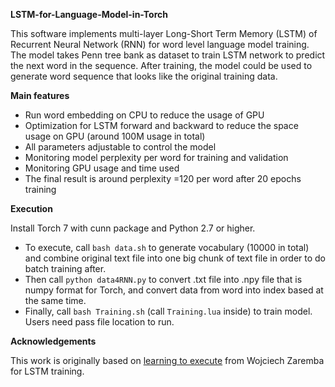 **LSTM-for-Language-Model-in-Torch**

This software implements multi-layer Long-Short Term Memory (LSTM) of Recurrent Neural Network (RNN) for word level language model training. The model takes Penn tree bank as dataset to train LSTM network to predict the next word in the sequence. After training, the model could be used to generate word sequence that looks like the original training data.

**Main features**

* Run word embedding on CPU to reduce the usage of GPU
* Optimization for LSTM forward and backward to reduce the space usage on GPU (around 100M usage in total)
* All parameters adjustable to control the model
* Monitoring model perplexity per word for training and validation
* Monitoring GPU usage and time used
* The final result is around perplexity =120 per word after 20 epochs training

**Execution**

Install Torch 7 with cunn package and Python 2.7 or higher.
* To execute, call `bash data.sh` to generate vocabulary (10000 in total) and combine original text file into one big chunk of text file in order to do batch training after.
* Then call `python data4RNN.py` to convert .txt file into .npy file that is numpy format for Torch, and convert data from word into index based at the same time.
* Finally, call `bash Training.sh` (call `Training.lua` inside) to train model.
Users need pass file location to run.

**Acknowledgements**

This work is originally based on [learning to execute](https://github.com/wojciechz/learning_to_execute) from Wojciech Zaremba for LSTM training.
